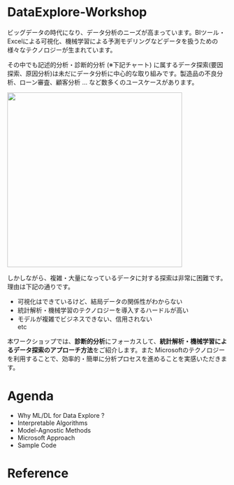 # DataExplore-Workshop

ビッグデータの時代になり、データ分析のニーズが高まっています。BIツール・Excelによる可視化、機械学習による予測モデリングなどデータを扱うための様々なテクノロジーが生まれています。

その中でも記述的分析・診断的分析 (※下記チャート) に属するデータ探索(要因探索、原因分析)は未だにデータ分析に中心的な取り組みです。製造品の不良分析、ローン審査、顧客分析 ... など数多くのユースケースがあります。

<img src="./docs/images/analytics_steps.gif" width = 400>

<br/>

しかしながら、複雑・大量になっているデータに対する探索は非常に困難です。理由は下記の通りです。

- 可視化はできているけど、結局データの関係性がわからない
- 統計解析・機械学習のテクノロジーを導入するハードルが高い
- モデルが複雑でビジネスできない、信用されない  
etc

本ワークショップでは、**診断的分析**にフォーカスして、**統計解析・機械学習によるデータ探索のアプローチ方法**をご紹介します。また Microsoftのテクノロジーを利用することで、効率的・簡単に分析プロセスを進めることを実感いただきます。

# Agenda
- Why ML/DL for Data Explore ?
- Interpretable Algorithms
- Model-Agnostic Methods
- Microsoft Approach
- Sample Code


# Reference

